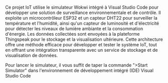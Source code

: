 Ce projet IoT utilise le simulateur Wokwi intégré à Visual Studio Code pour développer une solution de surveillance environnementale et de contrôle. Il exploite un microcontrôleur ESP32 et un capteur DHT22 pour surveiller la température et l'humidité, ainsi qu'un capteur de luminosité et d'électricité pour détecter les niveaux de lumière ambiante et la consommation d'énergie. Les données collectées sont envoyées à la plateforme Thingspeak pour le stockage et la visualisation ultérieure. Cette architecture offre une méthode efficace pour développer et tester le système IoT, tout en offrant une intégration transparente avec un service de stockage et de visualisation de données.

Pour lancer le simulateur, il vous suffit de taper la commande ">Start Simulator" dans l'environnement de développement intégré (IDE) Visual Studio Code
